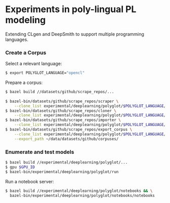 # Experiments in poly-lingual PL modeling

Extending CLgen and DeepSmith to support multiple programming languages.

### Create a Corpus

Select a relevant language:

```sh
$ export POLYGLOT_LANGUAGE="opencl"
```

Prepare a corpus:

```sh
$ bazel build //datasets/github/scrape_repos/...
  
$ bazel-bin/datasets/github/scrape_repos/scraper \
    --clone_list experimental/deeplearning/polyglot/$POLYGLOT_LANGUAGE/clone_list.pbtxt
$ bazel-bin/datasets/github/scrape_repos/cloner \
    --clone_list experimental/deeplearning/polyglot/$POLYGLOT_LANGUAGE/clone_list.pbtxt
$ bazel-bin/datasets/github/scrape_repos/importer \
    --clone_list experimental/deeplearning/polyglot/$POLYGLOT_LANGUAGE/clone_list.pbtxt
$ bazel-bin/datasets/github/scrape_repos/export_corpus \
    --clone_list experimental/deeplearning/polyglot/$POLYGLOT_LANGUAGE/clone_list.pbtxt \
    --export_path ~/data/datasets/github/corpuses/
```

### Enumerate and test models

```sh
$ bazel build //experimental/deeplearning/polyglot/...
$ gpu $GPU_ID
$ bazel-bin/experimental/deeplearning/polyglot/run
```

Run a notebook server:

```sh
$ bazel build //experimental/deeplearning/polyglot/notebooks && \
  bazel-bin/experimental/deeplearning/polyglot/notebooks/notebooks
```
